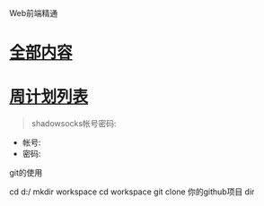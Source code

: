 Web前端精通
# [全部内容](term/index.md)

# [周计划列表](week/index.md)

>shadowsocks帐号密码:
* 帐号:
* 密码:

git的使用

cd d:/
mkdir workspace
cd workspace
git clone 你的github项目
dir